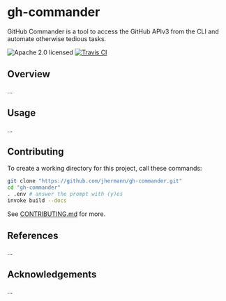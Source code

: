 # gh-commander

GitHub Commander is a tool to access the GitHub APIv3 from the CLI and automate otherwise tedious tasks.

![Apache 2.0 licensed](http://img.shields.io/badge/license-Apache_2.0-red.svg)
[![Travis CI](https://api.travis-ci.org/jhermann/gh-commander.svg)](https://travis-ci.org/jhermann/gh-commander)



## Overview

…


## Usage

…


## Contributing

To create a working directory for this project, call these commands:

```sh
git clone "https://github.com/jhermann/gh-commander.git"
cd "gh-commander"
. .env # answer the prompt with (y)es
invoke build --docs
```

See [CONTRIBUTING.md](https://github.com/jhermann/gh-commander/blob/master/CONTRIBUTING.md) for more.


## References

…


## Acknowledgements

…
